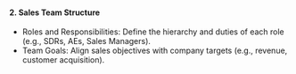 #### 2. Sales Team Structure
   - Roles and Responsibilities: Define the hierarchy and duties of each role (e.g., SDRs, AEs, Sales Managers).
   - Team Goals: Align sales objectives with company targets (e.g., revenue, customer acquisition).